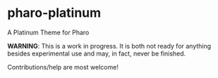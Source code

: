 # pharo-platinum
A Platinum Theme for Pharo
  
**WARNING**: This is a work in progress. It is both not ready for anything besides experimental use and may, in fact, never be finished.
  
Contributions/help are most welcome!
